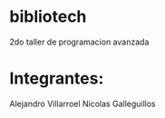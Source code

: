 # bibliotech
2do taller de programacion avanzada

# Integrantes:
Alejandro Villarroel
Nicolas Galleguillos
